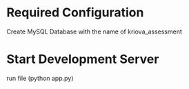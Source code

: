 # Required Configuration
Create MySQL Database with the name of kriova_assessment

# Start Development Server
run file (python app.py)

